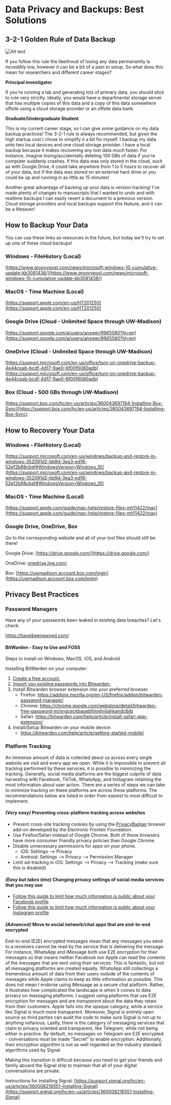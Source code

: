 # Data Privacy and Backups: Best Solutions

## 3-2-1 Golden Rule of Data Backup

![Alt text](https://www.itguys.com/wp-content/uploads/2018/02/321Rule.jpg)

If you follow this rule the likelihood of losing any data permanently is *incredibly* low, however it can be a bit of a pain to setup. So what does this mean for researchers and different career stages?

**Principal investigator** 

If you're running a lab and generating lots of primary data, you should stick to rule very strictly. Ideally, you would have a departmental storage server that has multiple copies of this data and a copy of this data somewhere offsite using a cloud storage provider or an offsite data bank.

**Graduate/Undergraduate Student**

This is my current career stage, so I can give some guidance on my data backup practices! The 3-2-1 rule is always recommended, but given the high startup cost I chose to simplify it a bit for myself. I backup my data onto two local devices and one cloud storage provider. I have a local backup because it makes recovering any lost data *much* faster. For instance, imagine losing/accidentally deleting 100 GBs of data if you're computer suddenly crashes. If this data was only stored in the cloud, such as with Google Drive, it could take anywhere from 1 to 5 hours to recover all of your data, but if the data was stored on an external hard drive or you could be up and running in as little as 15 minutes!

Another great advantage of backing up your data is version tracking! I've made plenty of changes to manuscripts that I wanted to undo and with realtime backups I can easily revert a document to a previous version. Cloud storage providers and local backups support this feature, and it can be a lifesaver!

## How to Backup Your Data

You can use these links as resources in the future, but today we'll try to set up one of these cloud backups!

### Windows - FileHistory (Local)

[https://www.groovypost.com/news/microsoft-windows-10-cumulative-update-kb3081438/](https://www.groovypost.com/news/microsoft-windows-10-cumulative-update-kb3081438/)

### MacOS - Time Machine (Local)

[https://support.apple.com/en-us/HT201250](https://support.apple.com/en-us/HT201250)

### Google Drive (Cloud - Unlimited Space through UW-Madison)

[https://support.google.com/a/users/answer/9965580?hl=en](https://support.google.com/a/users/answer/9965580?hl=en)

### OneDrive (Cloud - Unlimited Space through UW-Madison)

[https://support.microsoft.com/en-us/office/turn-on-onedrive-backup-4e44ceab-bcdf-4d17-9ae0-6f00f6080adb](https://support.microsoft.com/en-us/office/turn-on-onedrive-backup-4e44ceab-bcdf-4d17-9ae0-6f00f6080adb)

### Box (Cloud - 500 GBs through UW-Madison)

[https://support.box.com/hc/en-us/articles/360043697194-Installing-Box-Sync](https://support.box.com/hc/en-us/articles/360043697194-Installing-Box-Sync)

## How to Recovery Your Data

### Windows - FileHistory (Local)

[https://support.microsoft.com/en-us/windows/backup-and-restore-in-windows-352091d2-bb9d-3ea3-ed18-52ef2b88cbef#WindowsVersion=Windows_10](https://support.microsoft.com/en-us/windows/backup-and-restore-in-windows-352091d2-bb9d-3ea3-ed18-52ef2b88cbef#WindowsVersion=Windows_10)

### MacOS - Time Machine (Local)

[https://support.apple.com/guide/mac-help/restore-files-mh11422/mac](https://support.apple.com/guide/mac-help/restore-files-mh11422/mac)

### Google Drive, OneDrive, Box

Go to the corresponding website and all of your lost files should still be there!

Google Drive: [https://drive.google.com/](https://drive.google.com/)

OneDrive: [onedrive.live.com/](onedrive.live.com/)

Box: [https://uwmadison.account.box.com/login](https://uwmadison.account.box.com/login)

## Privacy Best Practices

### Password Managers

Have any of your passwords been leaked in existing data breaches? Let's check:

https://haveibeenpwned.com/

#### BitWarden - Easy to Use and FOSS

Steps to install on Windows, MacOS, iOS, and Android

Installing BitWarden on your computer:

1. [Create a free account.](https://bitwarden.com/pricing)
2. [Import you existing passwords into Bitwarden.](https://bitwarden.com/help/article/import-data/)
3. Install Bitwarden browser extension into your preferred browser.
	* Firefox: https://addons.mozilla.org/en-US/firefox/addon/bitwarden-password-manager/
	* Chrome: https://chrome.google.com/webstore/detail/bitwarden-free-password-m/nngceckbapebfimnlniiiahkandclblb
	* Safari: https://bitwarden.com/help/article/install-safari-app-extension/
4. Install/Setup Bitwarden on your mobile device:
	* https://bitwarden.com/help/article/getting-started-mobile/

### Platform Tracking

An immense amount of data is collected about us across every single website we visit and every app we open. While it is impossible to prevent all tracking performed by these services, it is possible to minimizing the tracking. Generally, social media platforms are the biggest culprits of data harvesting with Facebook, TikTok, WhatsApp, and Instagram retaining the most information about user action. There are a series of steps we can take to minimize tracking on these platforms are across these platforms. The recommendations below are listed in order from easiest to most difficult to implement.

#### *(Very easy)* Preventing cross-platform tracking across websites

* Prevent cross-site tracking cookies by using the [PrivacyBadger](https://privacybadger.org/) browser add-on developed by the Electronic Fronteir Foundation.
* Use Firefox/Safari instead of Google Chrome. Both of these browsers have more consumer friendly privacy policies than Google Chrome.
* Disable unnecessary permissions for apps on your phone.
	* iOS: Settings --> Privacy
	* Android: Settings --> Privacy --> Permission Manager
* Limit ad-tracking in iOS: Settings --> Privacy --> Tracking (make sure this is disabled)

#### *(Easy but takes time)* Changing privacy settings of social media services that you may use

* [Follow this guide to limit how much information is public about your Facebook profile](https://www.consumerreports.org/privacy/facebook-privacy-settings-a1775535782/#guard
)
* [Follow this guide to limit how much information is public about your Instagram profile](https://www.consumerreports.org/privacy/instagram-privacy-settings-a3036233134/
)

#### *(Advanced)* Move to social network/chat apps that are end-to-end encrypted

End-to-end (E2E) encrypted messages mean that any messages you send to a receivers cannot be read by the service that is delivering the message. For instance, WhatsApp and iMessage both use E2E encryption for their messages so that means neither Facebook nor Apple can read the contents of the messages that are sent using their services. This is fantastic, but not all messaging platforms are created equally. WhatsApp still collectings a tremendous amount of data from their users outside of the contents of messages while Apple claims to keep as little information as possible. This does not mean I endorse using iMessage as a secure chat platform. Rather, it illustrates how complicated the landscape is when it comes to data privacy on messaging platforms. I suggest using platforms that use E2E encryption for messages and are *transparent* about the data they retain from their customers. Apple falls into the opaque category, while a service like Signal is much more transparent. Moreover, Signal is entirely open source so third parties can audit the code to make sure Signal is not up to anything nefarious. Lastly, there is the category of messaging services that claim to privacy oriented and transparent, like Telegram, while not being either in practice. By default, no messages on Telegram are E2E encrypted - conversations must be made "Secret" to enable encryption. Additionally, their encryption algorithm is not as well regarded as the industry standard algorithms used by Signal.

Making this transition is difficult because you need to get your friends and family aboard the Signal ship to maintain that all of your digital conversations are private.

Instructions for installing Signal: [https://support.signal.org/hc/en-us/articles/360008216551-Installing-Signal](https://support.signal.org/hc/en-us/articles/360008216551-Installing-Signal)


